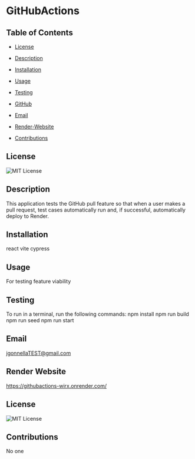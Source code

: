 # GitHubActions

## Table of Contents
- [License](#license)
- [Description](#description)
- [Installation](#installation)
- [Usage](#usage)
- [Testing](#testing)
- [GitHub](#github)
- [Email](#email)
- [Render-Website](#render-website)

- [Contributions](#contributions)

## License
![MIT License](https://img.shields.io/badge/License-MIT-yellow.svg)

## Description
This application tests the GitHub pull feature so that when a user makes a pull request, test cases automatically run and, if successful, automatically deploy to Render.

## Installation
react
vite
cypress

## Usage
For testing feature viability

## Testing
To run in a terminal, run the following commands:
npm install
npm run build
npm run seed
npm run start

## Email
jgonnellaTEST@gmail.com

## Render Website
https://githubactions-wirx.onrender.com/

## License
![MIT License](https://img.shields.io/badge/License-MIT-yellow.svg)

## Contributions
No one